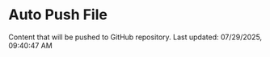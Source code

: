 # Auto Push File

Content that will be pushed to GitHub repository.
Last updated: 07/29/2025, 09:40:47 AM